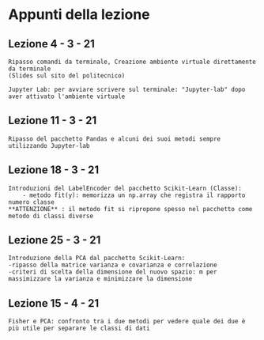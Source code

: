 # Appunti della lezione

## Lezione 4 - 3 - 21

    Ripasso comandi da terminale, Creazione ambiente virtuale direttamente da terminale
    (Slides sul sito del politecnico)

    Jupyter Lab: per avviare scrivere sul terminale: "Jupyter-lab" dopo aver attivato l'ambiente virtuale

## Lezione 11 - 3 - 21

    Ripasso del pacchetto Pandas e alcuni dei suoi metodi sempre utilizzando Jupyter-lab

## Lezione 18 - 3 - 21

    Introduzioni del LabelEncoder del pacchetto Scikit-Learn (Classe):
        - metodo fit(y): memorizza un np.array che registra il rapporto numero classe
    **ATTENZIONE** : il metodo fit si ripropone spesso nel pacchetto come metodo di classi diverse

## Lezione 25 - 3 - 21

    Introduzione della PCA dal pacchetto Scikit-Learn:
    -ripasso della matrice varianza e covarianza e correlazione
    -criteri di scelta della dimensione del nuovo spazio: m per massimizzare la varianza e minimizzare la dimensione

## Lezione 15 - 4 - 21

    Fisher e PCA: confronto tra i due metodi per vedere quale dei due è più utile per separare le classi di dati
    